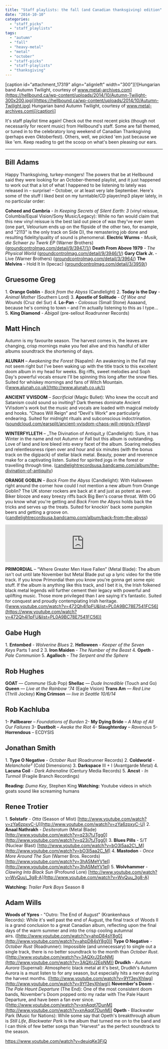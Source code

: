 ```yaml
---
title: "Staff playlists: the fall (and Canadian thanksgiving) edition"
date: "2014-10-10"
categories: 
  - "staff_picks"
  - "staff_playlists"
tags: 
  - "autumn"
  - "fall"
  - "heavy-metal"
  - "metal"
  - "october"
  - "staff-picks"
  - "staff-playlists"
  - "thanksgiving"
---
```


\[caption id="attachment\_17319" align="alignleft" width="300"\][![Hungarian band Autumn Twilight, courtesy of www.metal-archives.com](https://hellbound.ca/wp-content/uploads/2014/10/Autumn-Twilight-300x200.jpg)](https://hellbound.ca/wp-content/uploads/2014/10/Autumn-Twilight.jpg) Hungarian band Autumn Twilight, courtesy of www.metal-archives.com\[/caption\]

It's staff playlist time again! Check out the most recent picks (though not necessarily for recent music) from Hellbound's staff. Some are fall themed, or tuned in to the celebratory long weekend of Canadian Thanksgiving (perhaps even Oktoberfest). Others, well, we picked 'em just because we like 'em. Keep reading to get the scoop on what's been pleasing our ears.

* * *

## Bill Adams

Happy Thanksgiving, turkey-mongers! The powers that be at Hellbound said they were looking for an October-themed playlist, and it just happened to work out that a lot of what I happened to be listening to lately was released in – surprise! – October, or at least very late September. Here's some of the stuff I liked best on my turntable/CD player/mp3 player lately, in no particular order:

**Coheed and Cambria** - _In Keeping Secrets of Silent Earth: 3_ (vinyl reissue, Columbia/Equal Vision/Sony Music/Legacy): While no fan would claim that this new vinyl reissue is the best laid out piece of wax they've ever seen (one part, Velourium ends up on the flipside of the other two, for example, and "2113" is the only track on Side D), the remastering job done and resulting fidelity/quality of sound is phenomenal. **Electric Wurms** - _Musik, die Schwer zu Twerk EP_ (Warner Brothers) ([groundcontrolmag.com/detail/9/3947/1/](http://groundcontrolmag.com/detail/9/3947/1/)) **Death From Above 1979** - _The Physical World_ ([groundcontrolmag.com/detail/9/3946/1/](http://groundcontrolmag.com/detail/9/3946/1/)) **Gary Clark Jr.** - Live (Warner Brothers) ([groundcontrolmag.com/detail/3/3964/](http://groundcontrolmag.com/detail/3/3964/)) **The Melvins** - Hold It In (Ipecac) ([groundcontrolmag.com/detail/3/3959/](http://groundcontrolmag.com/detail/3/3959/))

## Gruesome Greg

1\. **Orange Goblin** - _Back from the Abyss_ (Candlelight) 2. **Today is the Day** - _Animal Mother_ (Southern Lord) 3. **Apostle of Solitude** - _Of Woe and Wounds_ (Cruz del Sur) 4. **Lo-Pan** - _Colossus_ (Small Stone) Aaaaand, because he's coming to town – and I'm actually listening to this as I type... 5. **King Diamond** - _Abigail_ (pre-sellout Roadrunner Records)

## Matt Hinch

Autumn is my favourite season. The harvest comes in, the leaves are changing, crisp mornings make you feel alive and this handful of killer albums soundtrack the shortening of days.

**ALUNAH** – _Awakening the Forest_ (Napalm): An awakening in the Fall may not seem right but I've been waking up with the title track to this excellent doom album in my head for weeks. Big riffs, sweet melodies and Soph Day's powerful vocals ensure I'll be spinning this long after the snow flies. Suited for whiskey mornings and fans of Witch Mountain. ([www.alunah.co.uk](http://www.alunah.co.uk/))

**ANCIENT VVISDOM** – _Sacrificial_ (Magic Bullet): Who knew the occult and Satanism could sound so inviting? Dark themes dominate Ancient VVisdom's work but the music and vocals are loaded with magical melody and hooks. “Chaos Will Reign” and “Devil's Work” are particularly endearing. Suited for midnight rituals and subconscious indoctrination. ([soundcloud.com/earsplit/ancient-vvisdom-chaos-will-reign/s-H1qyg](http://soundcloud.com/earsplit/ancient-vvisdom-chaos-will-reign/s-H1qyg))

**WINTERFYLLETH** – _The Divination of Antiquit_y (Candlelight): Sure, it has Winter in the name and not Autumn or Fall but this album is outstanding. Love of land and lore bleed into every facet of the album. Soaring melodies and relentlessness ripen over and hour and six minutes (with the bonus track on the digipack) of stellar black metal. Beauty, power and reverence make for a captivating listen. Suited for spirited jogs in the forest or travelling through time. ([candlelightrecordsusa.bandcamp.com/album/the-divination-of-antiquity](https://candlelightrecordsusa.bandcamp.com/album/the-divination-of-antiquity))

**ORANGE GOBLIN** – _Back From the Abyss_ (Candlelight): With Halloween right around the corner how could I not mention a new album from Orange Goblin? The UK stoner rockers are back at it and just as potent as ever. Biker blooze and easy breezy riffs back Big Ben's coarse throat. With OG you know what you're getting and _Back From the Abyss_ holds back the tricks and serves up the treats. Suited for knockin' back some pumpkin beers and getting a groove on. ([candlelightrecordsusa.bandcamp.com/album/back-from-the-abyss](https://candlelightrecordsusa.bandcamp.com/album/back-from-the-abyss))

<iframe style="border: 0; width: 100%; height: 120px;" src="https://bandcamp.com/EmbeddedPlayer/album=1024749051/size=large/bgcol=ffffff/linkcol=0687f5/tracklist=false/artwork=small/transparent=true/" width="300" height="150" seamless=""><a href="http://candlelightrecordsusa.bandcamp.com/album/back-from-the-abyss">Back From The Abyss by Orange Goblin</a></iframe>

**PRIMORDIAL** – “Where Greater Men Have Fallen” (Metal Blade): The album isn't out until late November but Metal Blade put up a lyric video for the title track. If you know Primordial then you know you're gonna get some epic stuff. If the album is anything like this track, and I bet it is, the Irish folkened black metal legends will further cement their legacy with powerful and uplifting music. Those more privileged than I are saying it's fantastic. Suited for conquest and proudly contemplating Irish heritage. ([www.youtube.com/watch?v=472Qh4l1pFU&list=PL0A9BC78E7541FC56](https://www.youtube.com/watch?v=472Qh4l1pFU&list=PL0A9BC78E7541FC56))

## Gabe Hugh

1\. **Entombed** - _Wolverine Blues_ 2. **Helloween** - _Keeper of the Seven Keys_ Parts 1 and 2 3. **Iron Maiden** - _The Number of the Beast_ 4. **Opeth** - _Pale Communion_ 5. **Agalloch** - _The Serpent and the Sphere_

## Rob Hughes

**GOAT** — _Commune_ (Sub Pop) **Shellac** — _Dude Incredible_ (Touch and Go) **Queen** — _Live at the Rainbow '74_ (Eagle Vision) **Trans Am** — _Red Line_ (Thrill Jockey) **King Crimson** — _live in Seattle 10/6/14_

## Rob Kachluba

1- **Pallbearer** – _Foundations of Burden_ 2- **My Dying Bride** – _A Map of All Our Failures_ 3- **Dustbolt** – _Awake the Riot_ 4- **Slaughterday** – _Ravenous_ 5- **Horrendous** – ECDYSIS

## Jonathan Smith

1\. **Type O Negative** - _October Rust_ (Roadrunner Records) 2. **Coldworld** - _Melancholie²_ (Cold Dimensions) 3. **Darkspace** III + I (Avantgarde Metal) 4. **Lacuna Coil** - _Dark Adrenaline_ (Century Media Records) 5. **Ancst** - _In Turmoil_ (Fragile Branch Recordings)

**Reading:** _Duma Key_, Stephen King **Watching:** Youtube videos in which goats sound like screaming humans

## Renee Trotier

1\. **Solstafir** - _Otta_ (Season of Mist) [http://www.youtube.com/watch?v=zYa6zpxyC-U](http://www.youtube.com/watch?v=zYa6zpxyC-U) 2. **Anaal Nathrakh** - _Desiteratum_ (Metal Blade) [http://www.youtube.com/watch?v=q23j7tJTgg0](http://www.youtube.com/watch?v=q23j7tJTgg0) 3. **Blues Pills** - S/T (Nuclear Blast) [http://www.youtube.com/watch?v=bO3I5aa2C\_M](http://www.youtube.com/watch?v=bO3I5aa2C_M) 4. **Mastodon** - _Once More Around The Sun_ (Warner Bros. Records) [http://www.youtube.com/watch?v=3hA5MeYV1eI](http://www.youtube.com/watch?v=3hA5MeYV1eI) 5. **Wolvhammer** - _Clawing Into Black Sun_ (Profound Lore) [http://www.youtube.com/watch?v=WvQuu\_3g8-A](http://www.youtube.com/watch?v=WvQuu_3g8-A)

**Watching:** _Trailer Park Boys_ Season 8

## Adam Wills

**Woods of Ypres** - "Outro: The End of August" (Krankenhaus Records): While it's well past the end of August, the final track of Woods II is a grand conclusion to a great Canadian album, reflecting upon the final days of the warm summer and into the crisp cooling autumnal airs. ([http://www.youtube.com/watch?v=ahpD84sY8g0](http://www.youtube.com/watch?v=ahpD84sY8g0)) **Type O Negative** - _October Rust_ (Roadrunner): Impossible (and unnecessary) to single out a single track, there is no better soundtrack to the month than _October Rust_. ([http://www.youtube.com/watch?v=3AQXrJ2EpNM](http://www.youtube.com/watch?v=3AQXrJ2EpNM)) **Drudkh** - _Autumn Aurora_ (Supernal): Atmospheric black metal at it's best, Drudkh's Autumn Aurora is a must listen to for any season, but especially hits a nerve during the harvest months. ([http://www.youtube.com/watch?v=9Yf3eyXhlwg](http://www.youtube.com/watch?v=9Yf3eyXhlwg)) **November's Doom** - _The Pale Haunt Departure_ (The End): One of the most consistent doom bands, November's Doom popped onto my radar with The Pale Haunt Departure, and have been a fan ever since. ([http://www.youtube.com/watch?v=xnAqqt7DunM](http://www.youtube.com/watch?v=xnAqqt7DunM)) **Opeth** - Blackwater Park (Music for Nations): While some say that Opeth's breakthrough album is _Still Life_, _Blackwater Park_ is the album that turned me on to the band and I can think of few better songs than "Harvest" as the perfect soundtrack to the season.

https://www.youtube.com/watch?v=deuiqKe3FjQ
